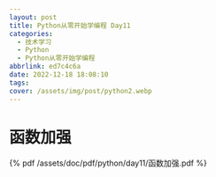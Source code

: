 ```yaml
---
layout: post
title: Python从零开始学编程 Day11
categories:
  - 技术学习
  - Python
  - Python从零开始学编程
abbrlink: ed7c4c6a
date: 2022-12-18 18:08:10
tags:
cover: /assets/img/post/python2.webp
---
```


# 函数加强

{% pdf /assets/doc/pdf/python/day11/函数加强.pdf %}

